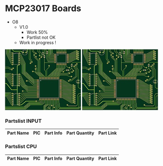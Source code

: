 # MCP23017 Boards
+ O8
	+ V1.0
		* Work 50%
		* Partlist not OK
	+ Work in progress !
<img src="https://github.com/Backkevin/My_LEGO_Project/blob/master/MCP23017 Boards/O8/IMAGE/CPU3.jpg">
<img src="https://github.com/Backkevin/My_LEGO_Project/blob/master/MCP23017 Boards/O8/IMAGE/O8.jpg">

### Partslist INPUT
                    
  Part Name   |      PIC      |   Part Info            | Part Quantity |   Part Link 
------------- | ------------- | ---------------------- | ------------- | -------------


 

### Partslist CPU
                    
  Part Name   |      PIC      |   Part Info            | Part Quantity |   Part Link 
------------- | ------------- | ---------------------- | ------------- | -------------

